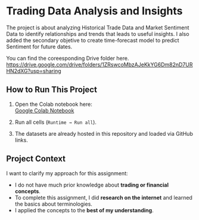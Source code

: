 # Trading Data Analysis and Insights

The project is about analyzing Historical Trade Data and Market Sentiment Data to identify relationships and trends that leads to useful insights.
I also added the secondary objetive to create time-forecast model to predict Sentiment for future dates.

You can find the coreesponding Drive folder here.
https://drive.google.com/drive/folders/1ZRswcoMbzAJeKkYG6Dm82nD7URHN2dXG?usp=sharing

## How to Run This Project  

1. Open the Colab notebook here:  
   [Google Colab Notebook](https://colab.research.google.com/drive/1fVLSMk9rhawTpMHBanqEtKAy_3t4C8Ta?usp=sharing)  

2. Run all cells (`Runtime → Run all`).  
3. The datasets are already hosted in this repository and loaded via GitHub links.

## Project Context  

I want to clarify my approach for this assignment:  

- I do not have much prior knowledge about **trading or financial concepts**.  
- To complete this assignment, I did **research on the internet** and learned the basics about terminologies.  
- I applied the concepts to the **best of my understanding**.  